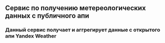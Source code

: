 ## Сервис по получению метереологических данных с публичного апи

### Данный сервис получает и аггрегирует данные с открытого апи Yandex Weather

